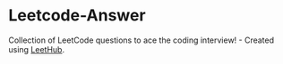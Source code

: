# Leetcode-Answer
Collection of LeetCode questions to ace the coding interview! - Created using [LeetHub](https://github.com/QasimWani/LeetHub).
